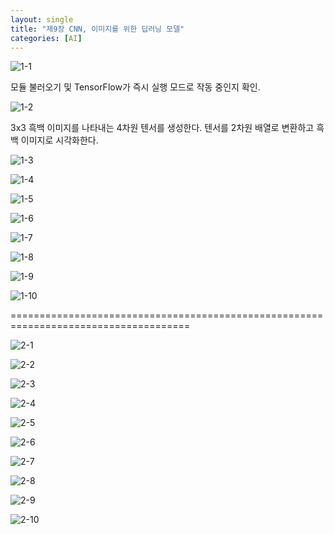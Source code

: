 ```yaml
---
layout: single
title: "제9장 CNN, 이미지를 위한 딥러닝 모델"
categories: [AI]
---
```


![1-1](https://github.com/hyunchan123/hyunchan123.github.io/assets/48408195/a580794e-1cc4-4814-a53b-b02f454ead00)

모듈 불러오기 및 TensorFlow가 즉시 실행 모드로 작동 중인지 확인.

![1-2](https://github.com/hyunchan123/hyunchan123.github.io/assets/48408195/97047082-af07-4cf9-983e-f16d80a58f95)

3x3 흑백 이미지를 나타내는 4차원 텐서를 생성한다. 텐서를 2차원 배열로 변환하고 흑백 이미지로 시각화한다.

![1-3](https://github.com/hyunchan123/hyunchan123.github.io/assets/48408195/10f1fbdc-9e36-423b-a2b3-7e709abf0d90)

![1-4](https://github.com/hyunchan123/hyunchan123.github.io/assets/48408195/22516b7a-c33c-4e32-b2f3-3d31a8c8a5e8)

![1-5](https://github.com/hyunchan123/hyunchan123.github.io/assets/48408195/4f2f0dd5-a370-4c02-8b27-abc5b85c8dce)

![1-6](https://github.com/hyunchan123/hyunchan123.github.io/assets/48408195/750e35c0-21d8-4ff6-b45f-b92cfd246004)

![1-7](https://github.com/hyunchan123/hyunchan123.github.io/assets/48408195/d18fe0c3-b2f5-4185-92ca-0b058bdf8181)

![1-8](https://github.com/hyunchan123/hyunchan123.github.io/assets/48408195/82158ff2-b826-4555-8c43-d78aa7dccc79)

![1-9](https://github.com/hyunchan123/hyunchan123.github.io/assets/48408195/b675287f-dbcf-48ef-b68c-d9b9e92a511f)

![1-10](https://github.com/hyunchan123/hyunchan123.github.io/assets/48408195/08a14a52-3ea6-45c6-8c0e-1a8757a09562)


=====================================================================================

![2-1](https://github.com/hyunchan123/hyunchan123.github.io/assets/48408195/8a23b588-9149-4fe9-9032-371645c487fd)


![2-2](https://github.com/hyunchan123/hyunchan123.github.io/assets/48408195/b36927ad-0070-4c84-abfa-60000c569105)


![2-3](https://github.com/hyunchan123/hyunchan123.github.io/assets/48408195/fa8b5c41-47f4-408c-9e1a-1db58b300be7)


![2-4](https://github.com/hyunchan123/hyunchan123.github.io/assets/48408195/6e708933-74f6-4cff-b21a-5ee3e1cb6640)


![2-5](https://github.com/hyunchan123/hyunchan123.github.io/assets/48408195/e5d8a41e-a2ab-47b4-909c-81663c699373)


![2-6](https://github.com/hyunchan123/hyunchan123.github.io/assets/48408195/29d535ae-d0a3-4824-b870-352ec60d7eb2)


![2-7](https://github.com/hyunchan123/hyunchan123.github.io/assets/48408195/5411c137-41f9-4951-a51b-82872979b30f)


![2-8](https://github.com/hyunchan123/hyunchan123.github.io/assets/48408195/24208d51-bee1-4747-a91f-f52e015ebb66)



![2-9](https://github.com/hyunchan123/hyunchan123.github.io/assets/48408195/c66222d7-8b4f-4961-9927-a1092808d0b7)


![2-10](https://github.com/hyunchan123/hyunchan123.github.io/assets/48408195/583cd4dc-4d58-4f74-9b3b-222aae3835a4)
